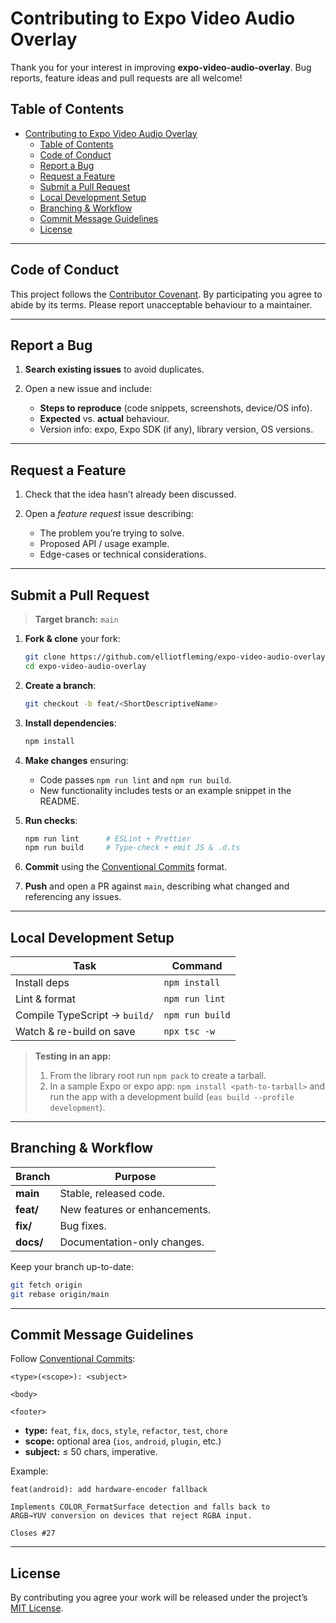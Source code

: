# Contributing to Expo Video Audio Overlay

Thank you for your interest in improving **expo-video-audio-overlay**. Bug reports, feature ideas and pull requests are all welcome!

## Table of Contents

- [Contributing to Expo Video Audio Overlay](#contributing-to-expo-video-audio-overlay)
  - [Table of Contents](#table-of-contents)
  - [Code of Conduct](#code-of-conduct)
  - [Report a Bug](#report-a-bug)
  - [Request a Feature](#request-a-feature)
  - [Submit a Pull Request](#submit-a-pull-request)
  - [Local Development Setup](#local-development-setup)
  - [Branching \& Workflow](#branching--workflow)
  - [Commit Message Guidelines](#commit-message-guidelines)
  - [License](#license)

---

## Code of Conduct

This project follows the [Contributor Covenant](https://www.contributor-covenant.org/version/2/1/code_of_conduct/).
By participating you agree to abide by its terms. Please report unacceptable behaviour to a maintainer.

---

## Report a Bug

1. **Search existing issues** to avoid duplicates.
2. Open a new issue and include:

   * **Steps to reproduce** (code snippets, screenshots, device/OS info).
   * **Expected** vs. **actual** behaviour.
   * Version info: expo, Expo SDK (if any), library version, OS versions.

---

## Request a Feature

1. Check that the idea hasn’t already been discussed.
2. Open a *feature request* issue describing:

   * The problem you’re trying to solve.
   * Proposed API / usage example.
   * Edge-cases or technical considerations.

---

## Submit a Pull Request

> **Target branch:** `main`

1. **Fork & clone** your fork:

   ```bash
   git clone https://github.com/elliotfleming/expo-video-audio-overlay.git
   cd expo-video-audio-overlay
   ```

2. **Create a branch**:

   ```bash
   git checkout -b feat/<ShortDescriptiveName>
   ```

3. **Install dependencies**:

   ```bash
   npm install
   ```

4. **Make changes** ensuring:

   * Code passes `npm run lint` and `npm run build`.
   * New functionality includes tests or an example snippet in the README.

5. **Run checks**:

   ```bash
   npm run lint      # ESLint + Prettier
   npm run build     # Type-check + emit JS & .d.ts
   ```

6. **Commit** using the [Conventional Commits](#commit-message-guidelines) format.

7. **Push** and open a PR against `main`, describing what changed and referencing any issues.

---

## Local Development Setup

| Task                          | Command         |
| ----------------------------- | --------------- |
| Install deps                  | `npm install`   |
| Lint & format                 | `npm run lint`  |
| Compile TypeScript → `build/` | `npm run build` |
| Watch & re-build on save      | `npx tsc -w`    |

> **Testing in an app:**
>
> 1. From the library root run `npm pack` to create a tarball.<br>
> 2. In a sample Expo or expo app: `npm install <path-to-tarball>` and run the app with a development build (`eas build --profile development`).

---

## Branching & Workflow

| Branch    | Purpose                       |
| --------- | ----------------------------- |
| **main**  | Stable, released code.        |
| **feat/** | New features or enhancements. |
| **fix/**  | Bug fixes.                    |
| **docs/** | Documentation-only changes.   |

Keep your branch up-to-date:

```bash
git fetch origin
git rebase origin/main
```

---

## Commit Message Guidelines

Follow [Conventional Commits](https://www.conventionalcommits.org/):

```
<type>(<scope>): <subject>

<body>

<footer>
```

* **type:** `feat`, `fix`, `docs`, `style`, `refactor`, `test`, `chore`
* **scope:** optional area (`ios`, `android`, `plugin`, etc.)
* **subject:** ≤ 50 chars, imperative.

Example:

```
feat(android): add hardware-encoder fallback

Implements COLOR_FormatSurface detection and falls back to
ARGB→YUV conversion on devices that reject RGBA input.

Closes #27
```

---

## License

By contributing you agree your work will be released under the project’s [MIT License](LICENSE).
